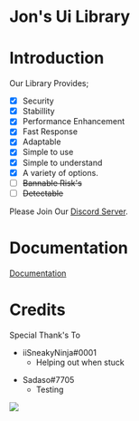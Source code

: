 # Jon's Ui Library

# Introduction
Our Library Provides;
- [x] Security
- [x] Stabillity
- [x] Performance Enhancement
- [x] Fast Response
- [x] Adaptable
- [x] Simple to use
- [x] Simple to understand
- [x] A variety of options.
- [ ] ~~Bannable Risk's~~
- [ ] ~~Detectable~~

Please Join Our [Discord Server](https://discord.gg/rEajMcPKuy).

# Documentation
[Documentation](Documentation.md)
# Credits
Special Thank's To
- iiSneakyNinja#0001
  - Helping out when stuck
* Sadaso#7705
  - Testing

<img src='https://blog.oat.zone/content/images/size/w2000/2022/04/lua.png'>
